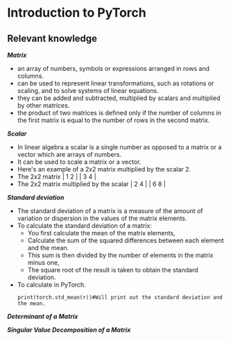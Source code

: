 # Introduction to PyTorch
## Relevant knowledge

**_Matrix_**
- an array of numbers, symbols or expressions arranged in rows and columns.
- can be used to represent linear transformations, such as rotations or scaling, and to solve systems of linear equations.
- they can be added and subtracted, multiplied by scalars and multiplied by other matrices.
- the product of two matrices is defined only if the number of columns in the first matrix is equal to the number of rows in the second matrix.

**_Scalar_**
- In linear algebra a scalar is a single number as opposed to a matrix or a vector which are arrays of numbers.
- It can be used to scale a matrix or a vector.
- Here's an example of a 2x2 matrix multiplied by the scalar 2.
- The 2x2 matrix
| 1 2 |
| 3 4 |
- The 2x2 matrix multiplied by the scalar
| 2 4 |
| 6 8 |

**_Standard deviation_**
- The standard deviation of a matrix is a measure of the amount of variation or dispersion in the values of the matrix elements.
- To calculate the standard deviation of a matrix:
    - You first calculate the mean of the matrix elements,
    - Calculate the sum of the squared differences between each element and the mean.
    - This sum is then divided by the number of elements in the matrix minus one,
    - The square root of the result is taken to obtain the standard deviation.
- To calculate in PyTorch.
    ```
    print(torch.std_mean(r))#Will print out the standard deviation and the mean.
    ```

**_Determinant of a Matrix_**

**_Singular Value Decomposition of a Matrix_**

